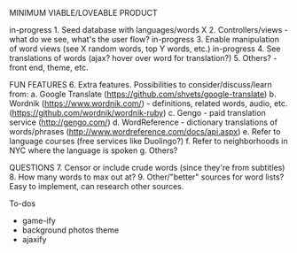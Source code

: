 MINIMUM VIABLE/LOVEABLE PRODUCT

in-progress   1. Seed database with languages/words
X             2. Controllers/views - what do we see, what's the user flow?
in-progress   3. Enable manipulation of word views (see X random words, top Y words, etc.)
in-progress   4. See translations of words (ajax? hover over word for translation?)
              5. Others? - front end, theme, etc.

FUN FEATURES
  6. Extra features. Possibilities to consider/discuss/learn from:
      a. Google Translate (https://github.com/shvets/google-translate)
      b. Wordnik (https://www.wordnik.com/) - definitions, related words, audio, etc. (https://github.com/wordnik/wordnik-ruby)
      c. Gengo - paid translation service (http://gengo.com/)
      d. WordReference - dictionary translations of words/phrases (http://www.wordreference.com/docs/api.aspx)
      e. Refer to language courses (free services like Duolingo?)
      f. Refer to neighborhoods in NYC where the language is spoken
      g. Others?

QUESTIONS
  7. Censor or include crude words (since they're from subtitles)
  8. How many words to max out at?
  9. Other/"better" sources for word lists? Easy to implement, can research other sources.


To-dos
  - game-ify
  - background photos theme
  - ajaxify